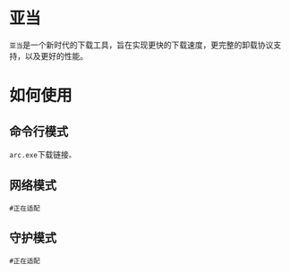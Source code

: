 # 亚当

`亚当`是一个新时代的下载工具，旨在实现更快的下载速度，更完整的卸载协议支持，以及更好的性能。

# 如何使用

## 命令行模式
`
arc.exe `下载链接`。
`

## 网络模式

`
#正在适配
`

## 守护模式

`
#正在适配
`

